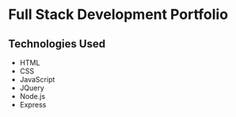 # Full Stack Development Portfolio #

## Technologies Used ##

* HTML
* CSS
* JavaScript
* JQuery
* Node.js
* Express